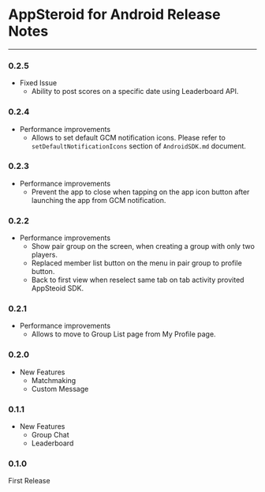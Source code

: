 # AppSteroid for Android Release Notes

---

### 0.2.5
- Fixed Issue
	- Ability to post scores on a specific date using Leaderboard API.

### 0.2.4
- Performance improvements
	- Allows to set default GCM notification icons. Please refer to `setDefaultNotificationIcons` section of `AndroidSDK.md` document.

### 0.2.3
- Performance improvements
	- Prevent the app to close when tapping on the app icon button after launching the app from GCM notification.

### 0.2.2
- Performance improvements
    - Show pair group on the screen, when creating a group with only two players.
    - Replaced member list button on the menu in pair group to profile button.
    - Back to first view when reselect same tab on tab activity provited AppSteoid SDK.

### 0.2.1
- Performance improvements
	- Allows to move to Group List page from My Profile page.

### 0.2.0
- New Features
	- Matchmaking
	- Custom Message	

### 0.1.1
- New Features
	- Group Chat
	- Leaderboard

### 0.1.0
First Release